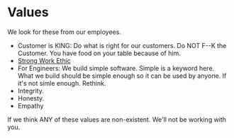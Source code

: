 # Values

We look for these from our employees. 

- Customer is KING: Do what is right for our customers. Do NOT F--K the Customer. You have food on your table because of him.
- [Strong Work Ethic](/general/work-ethic/README.md) 
- For Engineers: We build simple software. Simple is a keyword here. What we build should be simple enough so it can be used by anyone. If it's not simle enough. Rethink.
- Integrity. 
- Honesty. 
- Empathy


If we think ANY of these values are non-existent. We'll not be working with you. 

